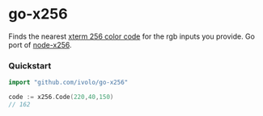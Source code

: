 # go-x256

Finds the nearest [xterm 256 color code](http://www.calmar.ws/vim/256-xterm-24bit-rgb-color-chart.html) for the rgb inputs you provide. Go port of [node-x256](https://github.com/substack/node-x256).

### Quickstart

```go
import "github.com/ivolo/go-x256"

code := x256.Code(220,40,150)
// 162
```
